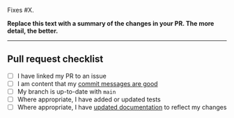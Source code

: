 Fixes #X.

**Replace this text with a summary of the changes in your PR.
The more detail, the better.**

-----------------

## Pull request checklist

- [ ] I have linked my PR to an issue
- [ ] I am content that my [commit messages are good](https://chris.beams.io/posts/git-commit/)
- [ ] My branch is up-to-date with `main`
- [ ] Where appropriate, I have added or updated tests
- [ ] Where appropriate, I have [updated documentation](https://github.com/fullFact/automation-docs/) to reflect my changes
